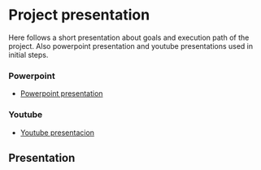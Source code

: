 # Project presentation
Here follows a short presentation about goals and execution path of the project.
Also powerpoint presentation and youtube presentations used in initial steps.

### Powerpoint
- [Powerpoint presentation](annexes/OpenInfoAPI-Presentation-20210104.pptx)

### Youtube
- [Youtube presentacion](https://youtu.be/EXYsjfSUBBE)

## Presentation

